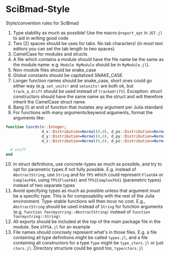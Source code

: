 # SciBmad-Style
Style/convention rules for SciBmad

1. Type stability as much as possible! Use the macro `@report_opt` in `JET.jl` to aid in writing good code
2. Two (2) spaces should be uses for tabs. No tab characters! (in most text editors you can set the tab length to two spaces)
3. CamelCase for modules and structs
4. A file which contains a module should have the file name be the same as the module name: e.g. `Module MyModule` should be in `MyModule.jl`).
5. Non-module files should be snake_case
6. Global constants should be capitalized SNAKE_CASE
7. Longer function names should be snake_case, short ones could go either way (e.g. `set_units!` and `setunits!` are both ok, but `track_a_drift` should be used instead of `trackadrift`). Exception: struct constructors should have the same name as the struct and will therefore inherit the CamelCase struct name.
8. Bang (!) at end of function that mutates any argument per Julia standard
9. For functions with many arguments/keyword arguments, format the arguments like:
```julia
function Coords(n::Integer;
                d_x::Distribution=Normal(0,0), d_px::Distribution=Normal(0,0), 
                d_y::Distribution=Normal(0,0), d_py::Distribution=Normal(0,0), 
                d_z::Distribution=Normal(0,0), d_pz::Distribution=Normal(0,0) )

  # stuff
end
 ```
10. In struct definitions, use concrete-types as much as possible, and try to opt for parametric types if not fully possible. E.g. instead of `AbstractString`, use `String` and for `TPS` which could represent `Float64` or `ComplexF64`, using `TPS{Float64}` and `TPS{ComplexF64}` (parametric types) instead of two separate types
11. Avoid specifying types as much as possible unless that argument _must_ be a specific type. This is for composability with the rest of the Julia environment. Type-stable functions will then incur no cost. E.g., `AbstractString` should be used instead of `String` for function arguments (e.g. `function foo(mystring::AbstractString)` instead of `function foo(mystring::String)`
12. All exports should be included at the top of the main package file in the module. See `GTPSA.jl` for an example
13. File names should concisely represent what's in those files. E.g. a file containing all type definitions might be called `types.jl`, and a file containing all constructors for a type `Type` might be `type_ctors.jl` or just `ctors.jl`. Directory structure could be good too, `type/ctors.jl`
